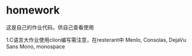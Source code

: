 # homework
这是自己的作业代码，供自己查看使用

1.C语言大作业使用clion编写需注意，在resterant中
Menlo, Consolas, DejaVu Sans Mono, monospace
